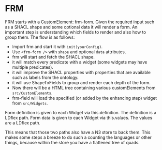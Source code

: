 # FRM

FRM starts with a CustomElement: frm-form. Given the required input such as a SHACL shape and some optional data it will render a form. An important step is understanding which fields to render and also how to group them. The flow is as follows:

- Import frm and start it with `init(yourConfig)`.
- Use `<frm-form />` with `shape` and optional `data` attributes.
- frm will start and fetch the SHACL shape.
- it will match every predicate with a widget (some widgets may have multiple predicates).
- it will improve the SHACL properties with properties that are available such as labels from the ontology.
- it will use ShapeToFields to group and render each depth of the form.
- Now there will be a HTML tree containing various customElements from `src/CustomElements`.
- frm-field will load the specified (or added by the enhancing step) widget from `src/Widgets`.

Form definition is given to each Widget via this.definition. The definition is a LDflex path.
Form data is given to each Widget via this.values. The values are a LDflex path.

This means that those two paths also have a N3 store to back them.
This makes some steps a breeze to do such a counting the languages or other things, because within the store you have a flattened tree of quads.